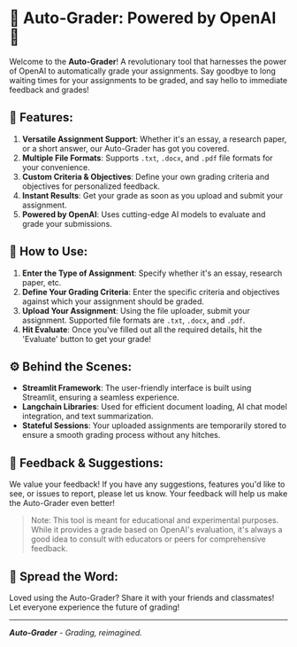 # 🚀 Auto-Grader: Powered by OpenAI 🚀

Welcome to the **Auto-Grader**! A revolutionary tool that harnesses the power of OpenAI to automatically grade your assignments. Say goodbye to long waiting times for your assignments to be graded, and say hello to immediate feedback and grades!

## 🌟 Features:

1. **Versatile Assignment Support**: Whether it's an essay, a research paper, or a short answer, our Auto-Grader has got you covered. 
2. **Multiple File Formats**: Supports `.txt`, `.docx`, and `.pdf` file formats for your convenience.
3. **Custom Criteria & Objectives**: Define your own grading criteria and objectives for personalized feedback.
4. **Instant Results**: Get your grade as soon as you upload and submit your assignment.
5. **Powered by OpenAI**: Uses cutting-edge AI models to evaluate and grade your submissions.

## 🚀 How to Use:

1. **Enter the Type of Assignment**: Specify whether it's an essay, research paper, etc.
2. **Define Your Grading Criteria**: Enter the specific criteria and objectives against which your assignment should be graded.
3. **Upload Your Assignment**: Using the file uploader, submit your assignment. Supported file formats are `.txt`, `.docx`, and `.pdf`.
4. **Hit Evaluate**: Once you've filled out all the required details, hit the 'Evaluate' button to get your grade!

## ⚙️ Behind the Scenes:

- **Streamlit Framework**: The user-friendly interface is built using Streamlit, ensuring a seamless experience.
- **Langchain Libraries**: Used for efficient document loading, AI chat model integration, and text summarization.
- **Stateful Sessions**: Your uploaded assignments are temporarily stored to ensure a smooth grading process without any hitches.

## 📝 Feedback & Suggestions:

We value your feedback! If you have any suggestions, features you'd like to see, or issues to report, please let us know. Your feedback will help us make the Auto-Grader even better!

> Note: This tool is meant for educational and experimental purposes. While it provides a grade based on OpenAI's evaluation, it's always a good idea to consult with educators or peers for comprehensive feedback.

## 📣 Spread the Word:

Loved using the Auto-Grader? Share it with your friends and classmates! Let everyone experience the future of grading!

---

_**Auto-Grader** - Grading, reimagined._
